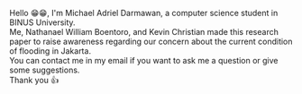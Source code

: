 Hello 😁😁, I'm Michael Adriel Darmawan, a computer science student in BINUS University.<br>
Me, Nathanael William Boentoro, and Kevin Christian made this research paper to raise awareness regarding our concern about the current condition of flooding in Jakarta.<br>
You can contact me in my email if you want to ask me a question or give some suggestions.<br>
Thank you 👍

